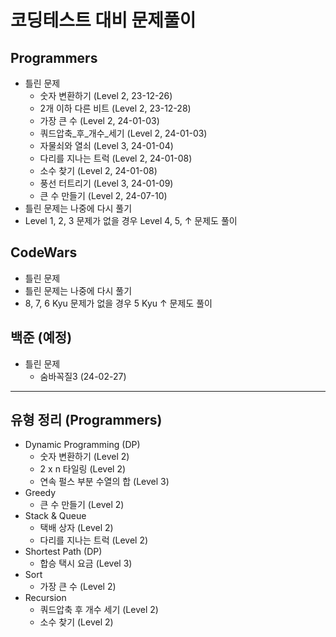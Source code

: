 # 코딩테스트 대비 문제풀이

## Programmers
- 틀린 문제
  - 숫자 변환하기 (Level 2, 23-12-26)
  - 2개 이하 다른 비트 (Level 2, 23-12-28)
  - 가장 큰 수 (Level 2, 24-01-03)
  - 쿼드압축_후_개수_세기 (Level 2, 24-01-03)
  - 자물쇠와 열쇠 (Level 3, 24-01-04)
  - 다리를 지나는 트럭 (Level 2, 24-01-08)
  - 소수 찾기 (Level 2, 24-01-08)
  - 풍선 터트리기 (Level 3, 24-01-09)
  - 큰 수 만들기 (Level 2, 24-07-10)
- 틀린 문제는 나중에 다시 풀기
- Level 1, 2, 3 문제가 없을 경우 Level 4, 5, ↑ 문제도 풀이

## CodeWars
- 틀린 문제
- 틀린 문제는 나중에 다시 풀기
- 8, 7, 6 Kyu 문제가 없을 경우 5 Kyu ↑ 문제도 풀이

## 백준 (예정)
- 틀린 문제
  - 숨바꼭질3 (24-02-27)
---

## 유형 정리 (Programmers)
- Dynamic Programming (DP)
  - 숫자 변환하기 (Level 2)
  - 2 x n 타일링 (Level 2)
  - 연속 펄스 부분 수열의 합 (Level 3)
- Greedy
  - 큰 수 만들기 (Level 2)
- Stack & Queue
  - 택배 상자 (Level 2)
  - 다리를 지나는 트럭 (Level 2)
- Shortest Path (DP)
  - 합승 택시 요금 (Level 3)
- Sort
  - 가장 큰 수 (Level 2)
- Recursion
  - 쿼드압축 후 개수 세기 (Level 2)
  - 소수 찾기 (Level 2)


